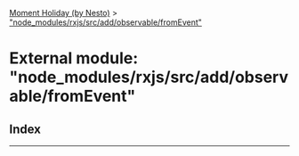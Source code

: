 [Moment Holiday (by Nesto)](../README.md) > ["node_modules/rxjs/src/add/observable/fromEvent"](../modules/_node_modules_rxjs_src_add_observable_fromevent_.md)

# External module: "node_modules/rxjs/src/add/observable/fromEvent"

## Index

---

